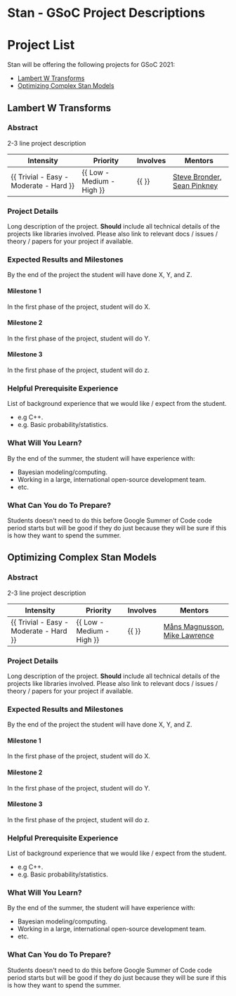 # Stan - GSoC Project Descriptions

# Project List
Stan will be offering the following projects for GSoC 2021:
  - [Lambert W Transforms](#-Lambert-W-Transforms)
  - [Optimizing Complex Stan Models](#-Optimizing-Complex-Stan-Models)

## Lambert W Transforms

### Abstract

2-3 line project description

| **Intensity**                          | **Priority**              | **Involves**  | **Mentors**              |
| -------------                          | ------------              | ------------- | -----------              |
| {{ Trivial - Easy - Moderate - Hard }} | {{ Low - Medium - High }} | {{ }}         |[Steve Bronder](https://github.com/SteveBronder), [Sean Pinkney](https://github.com/spinkney) |

### Project Details

Long description of the project. **Should** include all technical details of the
projects like libraries involved. Please also link to relevant docs / issues / theory /
papers for your project if available.

### Expected Results and Milestones
By the end of the project the student will have done X, Y, and Z.

#### Milestone 1
In the first phase of the project, student will do X.

#### Milestone 2
In the first phase of the project, student will do Y.

#### Milestone 3
In the first phase of the project, student will do z.

### Helpful Prerequisite Experience

List of background experience that we would like / expect from the student.
  - e.g C++.
  - e.g. Basic probability/statistics.

### What Will You Learn?
By the end of the summer, the student will have experience with:
 - Bayesian modeling/computing.
 - Working in a large, international open-source development team.
 - etc.

### What Can You do To Prepare?

Students doesn't need to do this before Google Summer of Code code period starts
but will be good if they do just because they will be sure if this is how they
want to spend the summer.

## Optimizing Complex Stan Models

### Abstract

2-3 line project description

| **Intensity**                          | **Priority**              | **Involves**  | **Mentors**              |
| -------------                          | ------------              | ------------- | -----------              |
| {{ Trivial - Easy - Moderate - Hard }} | {{ Low - Medium - High }} | {{ }}         | [Måns Magnusson](https://github.com/MansMeg), [Mike Lawrence](https://github.com/mike-lawrence) |

### Project Details

Long description of the project. **Should** include all technical details of the
projects like libraries involved. Please also link to relevant docs / issues / theory /
papers for your project if available.

### Expected Results and Milestones
By the end of the project the student will have done X, Y, and Z.

#### Milestone 1
In the first phase of the project, student will do X.

#### Milestone 2
In the first phase of the project, student will do Y.

#### Milestone 3
In the first phase of the project, student will do z.

### Helpful Prerequisite Experience

List of background experience that we would like / expect from the student.
  - e.g C++.
  - e.g. Basic probability/statistics.

### What Will You Learn?
By the end of the summer, the student will have experience with:
 - Bayesian modeling/computing.
 - Working in a large, international open-source development team.
 - etc.

### What Can You do To Prepare?

Students doesn't need to do this before Google Summer of Code code period starts
but will be good if they do just because they will be sure if this is how they
want to spend the summer.
